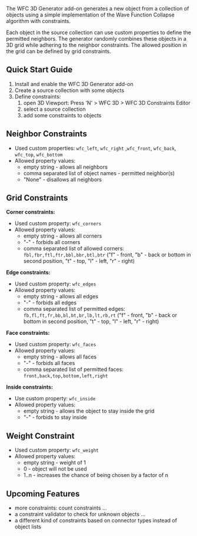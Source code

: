 The WFC 3D Generator add-on generates a new object from a collection of objects using a simple implementation of the Wave Function Collapse algorithm with constraints.

Each object in the source collection can use custom properties to define the permitted neighbors. The generator randomly combines these objects in a 3D grid while adhering to the neighbor constraints. The allowed position in the grid can be defined by grid constraints. 

## Quick Start Guide
1. Install and enable the WFC 3D Generator add-on
2. Create a source collection with some objects
3. Define constraints: 
    1. open 3D Viewport: Press 'N' > WFC 3D > WFC 3D Constraints Editor
    2. select a source collection
    3. add some constraints to objects 


## Neighbor Constraints
* Used custom properties: ``wfc_left``, ``wfc_right`` ,``wfc_front``, ``wfc_back``, ``wfc_top``, ``wfc_bottom``
* Allowed property values:
	* empty string - allows all neighbors
	* comma separated list of object names - permitted neighbor(s)
	* "None" - disallows all neighbors


## Grid Constraints

**Corner constraints:**
* Used custom property: ``wfc_corners``
* Allowed property values:
	* empty string - allows all corners
	* "-" - forbids all corners
	* comma separated list of allowed corners: ``fbl,fbr,ftl,ftr,bbl,bbr,btl,btr`` ("f" - front, "b" - back or bottom in second position, "t" - top, "l" - left, "r" - right) 


**Edge constraints:**
* Used custom property: ``wfc_edges``
* Allowed property values:
	* empty string - allows all edges
	* "-" - forbids all edges
	* comma separated list of permitted edges: ``fb,fl,ft,fr,bb,bl,bt,br,lb,lt,rb,rt`` ("f" - front, "b" - back or bottom in second position, "t" - top, "l" - left, "r" - right)

	
**Face constraints:**
* Used custom property: ``wfc_faces``
* Allowed property values:
	* empty string - allows all faces
	* "-" - forbids all faces
	* comma separated list of permitted faces: ``front,back,top,bottom,left,right``


**Inside constraints:**
* Use custom property:	``wfc_inside``
* Allowed property values:
	* empty string - allows the object to stay inside the grid
	* "-" - forbids to stay inside

	
## Weight Constraint
* Used custom property: ``wfc_weight``
* Allowed property values:
	* empty string - weight of 1
	* 0 - object will not be used
	* 1..n - increases the chance of being chosen by a factor of n 


## Upcoming Features
* more constraints: count constraints ...
* a constraint validator to check for unknown objects ...
* a different kind of constraints based on connector types instead of object lists
